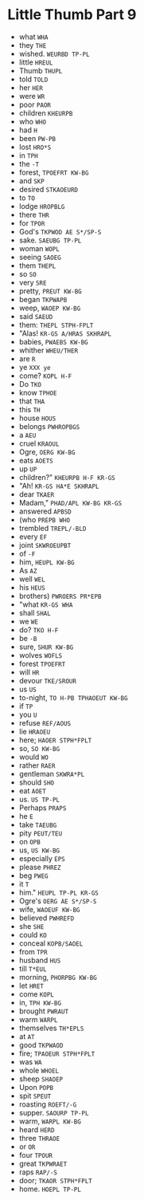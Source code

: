 # Little Thumb Part 9

* what `WHA`
* they `THE`
* wished. `WEURBD TP-PL`
* little `HREUL`
* Thumb `THUPL`
* told `TOLD`
* her `HER`
* were `WR`
* poor `PAOR`
* children `KHEURPB`
* who `WHO`
* had `H`
* been `PW-PB`
* lost `HRO*S`
* in `TPH`
* the `-T`
* forest, `TPOEFRT KW-BG`
* and `SKP`
* desired `STKAOEURD`
* to `TO`
* lodge `HROPBLG`
* there `THR`
* for `TPOR`
* God's `TKPWOD AE S*/SP-S`
* sake. `SAEUBG TP-PL`
* woman `WOPL`
* seeing `SAOEG`
* them `THEPL`
* so `SO`
* very `SRE`
* pretty, `PREUT KW-BG`
* began `TKPWAPB`
* weep, `WAOEP KW-BG`
* said `SAEUD`
* them: `THEPL STPH-FPLT`
* "Alas! `KR-GS A/HRAS SKHRAPL`
* babies, `PWAEBS KW-BG`
* whither `WHEU/THER`
* are `R`
* ye `XXX ye`
* come? `KOPL H-F`
* Do `TKO`
* know `TPHOE`
* that `THA`
* this `TH`
* house `HOUS`
* belongs `PWHROPBGS`
* a `AEU`
* cruel `KRAOUL`
* Ogre, `OERG KW-BG`
* eats `AOETS`
* up `UP`
* children?" `KHEURPB H-F KR-GS`
* "Ah! `KR-GS HA*E SKHRAPL`
* dear `TKAER`
* Madam," `PHAD/APL KW-BG KR-GS`
* answered `APBSD`
* (who `PREPB WHO`
* trembled `TREPL/-BLD`
* every `EF`
* joint `SKWROEUPBT`
* of `-F`
* him, `HEUPL KW-BG`
* As `AZ`
* well `WEL`
* his `HEUS`
* brothers) `PWROERS PR*EPB`
* "what `KR-GS WHA`
* shall `SHAL`
* we `WE`
* do? `TKO H-F`
* be `-B`
* sure, `SHUR KW-BG`
* wolves `WOFLS`
* forest `TPOEFRT`
* will `HR`
* devour `TKE/SROUR`
* us `US`
* to-night, `TO H-PB TPHAOEUT KW-BG`
* if `TP`
* you `U`
* refuse `REF/AOUS`
* lie `HRAOEU`
* here; `HAOER STPH*FPLT`
* so, `SO KW-BG`
* would `WO`
* rather `RAER`
* gentleman `SKWRA*PL`
* should `SHO`
* eat `AOET`
* us. `US TP-PL`
* Perhaps `PRAPS`
* he `E`
* take `TAEUBG`
* pity `PEUT/TEU`
* on `OPB`
* us, `US KW-BG`
* especially `EPS`
* please `PHREZ`
* beg `PWEG`
* it `T`
* him." `HEUPL TP-PL KR-GS`
* Ogre's `OERG AE S*/SP-S`
* wife, `WAOEUF KW-BG`
* believed `PWHREFD`
* she `SHE`
* could `KO`
* conceal `KOPB/SAOEL`
* from `TPR`
* husband `HUS`
* till `T*EUL`
* morning, `PHORPBG KW-BG`
* let `HRET`
* come `KOPL`
* in, `TPH KW-BG`
* brought `PWRAUT`
* warm `WARPL`
* themselves `TH*EPLS`
* at `AT`
* good `TKPWAOD`
* fire; `TPAOEUR STPH*FPLT`
* was `WA`
* whole `WHOEL`
* sheep `SHAOEP`
* Upon `POPB`
* spit `SPEUT`
* roasting `ROEFT/-G`
* supper. `SAOURP TP-PL`
* warm, `WARPL KW-BG`
* heard `HERD`
* three `THRAOE`
* or `OR`
* four `TPOUR`
* great `TKPWRAET`
* raps `RAP/-S`
* door; `TKAOR STPH*FPLT`
* home. `HOEPL TP-PL`
